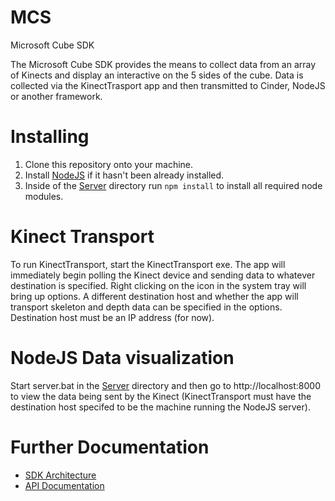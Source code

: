 MCS
===

Microsoft Cube SDK

The Microsoft Cube SDK provides the means to collect data from an array of Kinects and display an interactive on the 5 sides of the cube.  Data is collected via the KinectTrasport app and then transmitted to Cinder, NodeJS or another framework.

# Installing

 1. Clone this repository onto your machine.
 2. Install [NodeJS](http://nodejs.org/) if it hasn't been already installed.
 3. Inside of the [Server](Server/) directory run `npm install` to install all required node modules.

# Kinect Transport

To run KinectTransport, start the KinectTransport exe.  The app will immediately begin polling the Kinect device and sending data to whatever destination is specified.  Right clicking on the icon in the system tray will bring up options.  A different destination host and whether the app will transport skeleton and depth data can be specified in the options.  Destination host must be an IP address (for now).

# NodeJS Data visualization

Start server.bat in the [Server](Server/) directory and then go to http://localhost:8000 to view the data being sent by the Kinect (KinectTransport must have the destination host specifed to be the machine running the NodeJS server).

# Further Documentation

* [SDK Architecture](docs/sdk_architecture.md)
* [API Documentation](docs/api_documentation.md)